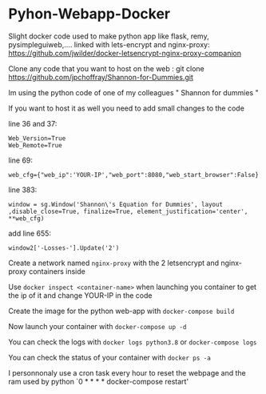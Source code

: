 # Pyhon-Webapp-Docker

Slight docker code used to make python app like flask, remy, pysimpleguiweb,.... linked with lets-encrypt and nginx-proxy:  https://github.com/jwilder/docker-letsencrypt-nginx-proxy-companion

Clone any code that you want to host on the web : git clone https://github.com/jpchoffray/Shannon-for-Dummies.git

Im using the python code of one of my colleagues " Shannon for dummies "

If you want to host it as well you need to add small changes to the code 

  line 36 and 37: 
  
    Web_Version=True
    Web_Remote=True
    
  line 69:
  
    web_cfg={"web_ip":'YOUR-IP',"web_port":8080,"web_start_browser":False}
    
  line 383: 
  
    window = sg.Window('Shannon\'s Equation for Dummies', layout ,disable_close=True, finalize=True, element_justification='center', **web_cfg)
    
  add line 655:
  
    window2['-Losses-'].Update('2')

Create a network named `nginx-proxy` with the 2 letsencrypt and nginx-proxy containers inside 

Use `docker inspect <container-name>` when launching you container to get the ip of it and change YOUR-IP in the code

Create the image for the python web-app with `docker-compose build`

Now launch your container with `docker-compose up -d`

You can check the logs with `docker logs python3.8` or `docker-compose logs`

You can check the status of your container with `docker ps -a`

I personnonaly use a cron task every hour to reset the webpage and the ram used by python `0 * * * * docker-compose restart'

